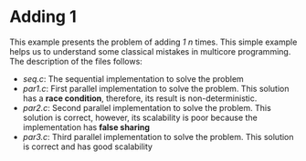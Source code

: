 # Adding 1

This example presents the problem of adding *1* *n* times. This simple example helps us to understand some classical mistakes in multicore programming. The description of the files follows:

* *seq.c*: The sequential implementation to solve the problem
* *par1.c*: First parallel implementation to solve the problem. This solution has a **race condition**, therefore, its result is non-deterministic.
* *par2.c*: Second parallel implementation to solve the problem. This solution is correct, however, its scalability is poor because the implementation has **false sharing**
* *par3.c*: Third parallel implementation to solve the problem. This solution is correct and has good scalability
